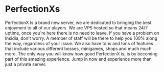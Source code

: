 PerfectionXs
============

PerfectionX is a brand new server, we are dedicated to bringing the best enjoyment to all of our players. We are VPS hosted so that means 24/7 uptime, once you're here there is no need to leave. If you have a problem on Insidia, don't worry. A member of staff will be there to help you 100% along the way, regardless of your issue. We also have tons and tons of features that include various different bosses, minigames, shops and much much more. The only way you will know how good PerfectionX is, is by becoming part of this amazing experience. Jump in now and experience more than just a private server. 
